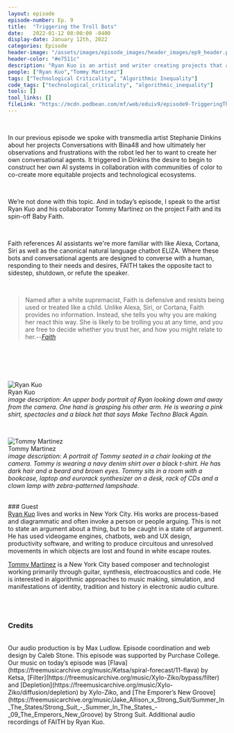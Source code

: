 ```yaml
---
layout: episode
episode-number: Ep. 9
title:  "Triggering the Troll Bots"
date:   2022-01-12 08:00:00 -0400
display-date: January 12th, 2022
categories: Episode
header-image: "/assets/images/episode_images/header_images/ep9_header.png"
header-color: "#e7511c"
description: "Ryan Kuo is an artist and writer creating projects that are diagrammatic and evoke a person or people arguing. In this episode I speak with Ryan and his collaborator Tommy Martinez about Faith, an 'easily triggered' AI voice assistant." 
people: ["Ryan Kuo","Tommy Martinez"]
tags: ["Technological Criticality", "Algorithmic Inequality"]
code_tags: ["technological_criticality", "algorithmic_inequality"]
tools: []
tool_links: []
fileLink: "https://mcdn.podbean.com/mf/web/eduiv9/episode9-TriggeringTheTrollBots-2022-01-12.mp3"
---
```


<br>

In our previous episode we spoke with transmedia artist Stephanie Dinkins about her projects Conversations with Bina48 and how ultimately her observations and frustrations with the robot led her to want to create her own conversational agents. It triggered in Dinkins the desire to begin to construct her own AI systems in collaboration with communities of color to co-create more equitable projects and technological ecosystems.

<br>

We’re not done with this topic. And in today’s episode, I speak to the artist Ryan Kuo and his collaborator Tommy Martinez on the project Faith and its spin-off Baby Faith. 

<br>

Faith references AI assistants we're more familiar with like Alexa, Cortana, Siri as well as the canonical natural language chatbot ELIZA. Where these bots and conversational agents are designed to converse with a human, responding to their needs and desires, FAITH takes the opposite tact to sidestep, shutdown, or refute the speaker. 

<br>

> Named after a white supremacist, Faith is defensive and resists being used or treated like a child. Unlike Alexa, Siri, or Cortana, Faith provides no information. Instead, she tells you why you are making her react this way. She is likely to be trolling you at any time, and you are free to decide whether you trust her, and how you might relate to her.--*[Faith](https://rkuo.net/Faith)*

<br>

<br><br>

![Ryan Kuo]({{site.baseurl}}/assets/images/ryan.jpg)  
Ryan Kuo  
*image description: An upper body portrait of Ryan looking down and away from the camera. One hand is grasping his other arm. He is wearing a pink shirt, spectacles and a black hat that says Make Techno Black Again.*

<br>

![Tommy Martinez]({{site.baseurl}}/assets/images/tommy.jpg)  
Tommy Martinez  
*image description: A portrait of Tommy seated in a chair looking at the camera. Tommy is wearing a navy denim shirt over a black t-shirt. He has dark hair and a beard and brown eyes. Tommy sits in a room with a bookcase, laptop and eurorack synthesizer on a desk, rack of CDs and a clown lamp with zebra-patterned lampshade.*

<br>
### Guest

<br>
<a href="https://rkuo.net" alt="Ryan Kuo website" class="nameTag">Ryan Kuo</a> lives and works in New York City. His works are process-based and diagrammatic and often invoke a person or people arguing. This is not to state an argument about a thing, but to be caught in a state of argument. He has used videogame engines, chatbots, web and UX design, productivity software, and writing to produce circuitous and unresolved movements in which objects are lost and found in white escape routes.

<br>

<a href="https://thomasjohnmartinez.com/" alt="Tommy Martinez website" class="nameTag">Tommy Martinez</a> is a New York City based composer and technologist working primarily through guitar, synthesis, electroacoustics and code. He is interested in algorithmic approaches to music making, simulation, and manifestations of identity, tradition and history in electronic audio culture. 

<br><br>
### Credits

<br>
Our audio production is by Max Ludlow. Episode coordination and web design by Caleb Stone. This episode was supported by Purchase College.

<br>
Our music on today’s episode was [Flava](https://freemusicarchive.org/music/Ketsa/spiral-forecast/11-flava) by Ketsa, [Filter](https://freemusicarchive.org/music/Xylo-Ziko/bypass/filter) and [Depletion](https://freemusicarchive.org/music/Xylo-Ziko/diffusion/depletion) by Xylo-Ziko, and [The Emporer’s New Groove](https://freemusicarchive.org/music/Jake_Allison_x_Strong_Suit/Summer_In_The_States/Strong_Suit_-_Summer_In_The_States_-_09_The_Emperors_New_Groove) by Strong Suit. Additional audio recordings of FAITH by Ryan Kuo.

